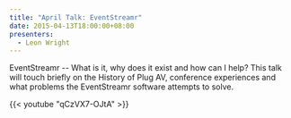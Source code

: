```yaml
---
title: "April Talk: EventStreamr"
date: 2015-04-13T18:00:00+08:00
presenters:
  - Leon Wright
---
```


EventStreamr -- What is it, why does it exist and how can I help? This
talk will touch briefly on the History of Plug AV, conference
experiences and what problems the EventStreamr software attempts to
solve.
<!--more-->

{{< youtube "qCzVX7-OJtA" >}}
